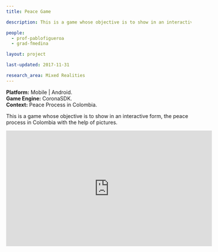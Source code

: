 ```yaml
---
title: Peace Game

description: This is a game whose objective is to show in an interactive form, the peace process in Colombia with the help of pictures.

people:
  - prof-pablofigueroa
  - grad-fmedina

layout: project

last-updated: 2017-11-31

research_area: Mixed Realities
---
```

<b>Platform:</b> Mobile | Android. </br>
<b>Game Engine:</b> CoronaSDK. </br>
<b>Context:</b> Peace Process in Colombia.

This is a game whose objective is to show in an interactive form, the peace process in Colombia with the help of pictures.
<center><iframe width="560" height="315" src="https://www.youtube.com/embed/2eZZbDEcuIo" frameborder="0" allow="autoplay; encrypted-media" allowfullscreen></iframe></center>
